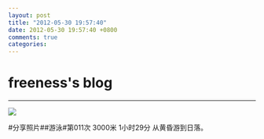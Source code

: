```yaml
---
layout: post
title: "2012-05-30 19:57:40"
date: 2012-05-30 19:57:40 +0800
comments: true
categories: 
---
```


# freeness's blog

----------

![](http://okqmqrbgo.bkt.clouddn.com/201205301957401.jpg)

>
\#分享照片\#\#游泳\#第011次 3000米 1小时29分 从黄昏游到日落。